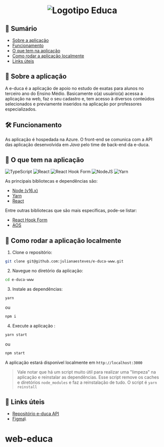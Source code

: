 <h1 align="center">
<img alt="Logotipo Educa" src="https://user-images.githubusercontent.com/89034213/189702040-f6247403-97d5-4b26-8a90-0c9174756491.png"
</h1>

## 📃 Sumário

- [Sobre a aplicação](#-Sobre-a-aplicação)
- [Funcionamento](#-Funcionamento)
- [O que tem na aplicação](#-O-que-tem-na-aplicação)
- [Como rodar a aplicação localmente](#-Como-rodar-a-aplicação-localmente)
- [Links úteis](#-Links-úteis)

##

## 🔮 Sobre a aplicação

A e-duca é a aplicação de apoio no estudo de exatas para alunos no terceiro ano do Ensino Médio. Basicamente o(a) usuário(a) acessa a aplicação na web, faz o seu cadastro e, tem acesso à diversos conteúdos selecionados e previamente inseridos na aplicação por professores especializados.

##

## 🛠 Funcionamento

As aplicação é hospedada na Azure. O front-end se comunica com a API das aplicação desenvolvida em _Java_ pelo time de back-end da e-duca.

##

## 🔩 O que tem na aplicação

![TypeScript](https://img.shields.io/badge/typescript-%23007ACC.svg?style=for-the-badge&logo=typescript&logoColor=white)
![React](https://img.shields.io/badge/react-%2320232a.svg?style=for-the-badge&logo=react&logoColor=%2361DAFB)
![React Hook Form](https://img.shields.io/badge/React%20Hook%20Form-%23EC5990.svg?style=for-the-badge&logo=reacthookform&logoColor=white)
![NodeJS](https://img.shields.io/badge/node.js-6DA55F?style=for-the-badge&logo=node.js&logoColor=white)
![Yarn](https://img.shields.io/badge/yarn-%232C8EBB.svg?style=for-the-badge&logo=yarn&logoColor=white)

As principais bibliotecas e dependências são:

- [Node (v16.x)](https://nodejs.org/en/)
- [Yarn](https://yarnpkg.com/)
- [React](https://pt-br.reactjs.org/)

Entre outras bibliotecas que são mais específicas, pode-se listar:

- [React Hook Form](https://react-hook-form.com/)
- [AOS](https://michalsnik.github.io/aos/)

##

## 🧩 Como rodar a aplicação localmente

1. Clone o repositório:

```bash
git clone git@github.com:julianaesteves/e-duca-www.git
```

2. Navegue no diretório da aplicação:

```bash
cd e-duca-www
```

3. Instale as dependências:

```bash
yarn
```

ou

```bash
npm i
```

4. Execute a aplicação :

```bash
yarn start
```

ou

```bash
npm start
```

A aplicação estará disponível localmente em
`http://localhost:3000`

> Vale notar que há um script muito útil para realizar uma "limpeza" na aplicação e reinstalar as dependências. Esse script remove os caches e diretórios `node_modules` e faz a reinstalação de tudo. O script é `yarn reinstall`

##

## 🔗 Links úteis

- [Repositório e-duca API](https://github.com/julianaesteves/e-duca-api)
- [Figma](https://www.figma.com/file/IFa75b4b0aiR99MQm8oyyt/e-duca?node-id=0%3A1)\

# web-educa
